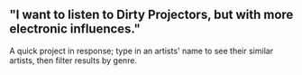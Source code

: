 "I want to listen to Dirty Projectors, but with more electronic influences."
----------------------------------------------------------------------------

A quick project in response; type in an artists' name to see their similar artists, then filter results by genre.